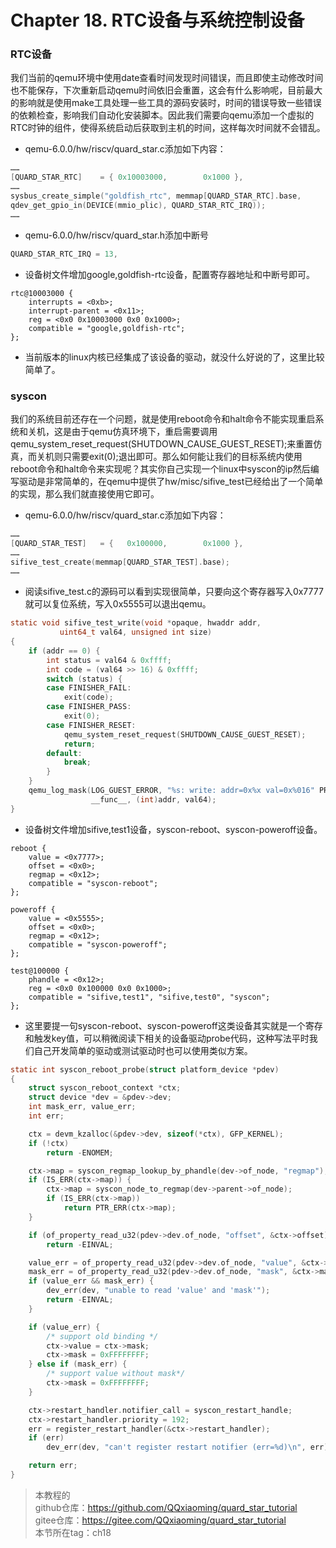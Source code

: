 # Chapter 18. RTC设备与系统控制设备

### RTC设备

我们当前的qemu环境中使用date查看时间发现时间错误，而且即使主动修改时间也不能保存，下次重新启动qemu时间依旧会重置，这会有什么影响呢，目前最大的影响就是使用make工具处理一些工具的源码安装时，时间的错误导致一些错误的依赖检查，影响我们自动化安装脚本。因此我们需要向qemu添加一个虚拟的RTC时钟的组件，使得系统启动后获取到主机的时间，这样每次时间就不会错乱。

- qemu-6.0.0/hw/riscv/quard_star.c添加如下内容：

```c
……
[QUARD_STAR_RTC]    = { 0x10003000,        0x1000 },
……
sysbus_create_simple("goldfish_rtc", memmap[QUARD_STAR_RTC].base,
qdev_get_gpio_in(DEVICE(mmio_plic), QUARD_STAR_RTC_IRQ));
……
```

- qemu-6.0.0/hw/riscv/quard_star.h添加中断号

```c
QUARD_STAR_RTC_IRQ = 13,
```

- 设备树文件增加google,goldfish-rtc设备，配置寄存器地址和中断号即可。

```
rtc@10003000 {
    interrupts = <0xb>;
    interrupt-parent = <0x11>;
    reg = <0x0 0x10003000 0x0 0x1000>;
    compatible = "google,goldfish-rtc";
};
```

- 当前版本的linux内核已经集成了该设备的驱动，就没什么好说的了，这里比较简单了。

### syscon

我们的系统目前还存在一个问题，就是使用reboot命令和halt命令不能实现重启系统和关机，这是由于qemu仿真环境下，重启需要调用qemu_system_reset_request(SHUTDOWN_CAUSE_GUEST_RESET);来重置仿真，而关机则只需要exit(0);退出即可。那么如何能让我们的目标系统内使用reboot命令和halt命令来实现呢？其实你自己实现一个linux中syscon的ip然后编写驱动是非常简单的，在qemu中提供了hw/misc/sifive_test已经给出了一个简单的实现，那么我们就直接使用它即可。

- qemu-6.0.0/hw/riscv/quard_star.c添加如下内容：

```c
……
[QUARD_STAR_TEST]   = {   0x100000,        0x1000 },
……
sifive_test_create(memmap[QUARD_STAR_TEST].base);
……
```

- 阅读sifive_test.c的源码可以看到实现很简单，只要向这个寄存器写入0x7777就可以复位系统，写入0x5555可以退出qemu。

```c
static void sifive_test_write(void *opaque, hwaddr addr,
           uint64_t val64, unsigned int size)
{
    if (addr == 0) {
        int status = val64 & 0xffff;
        int code = (val64 >> 16) & 0xffff;
        switch (status) {
        case FINISHER_FAIL:
            exit(code);
        case FINISHER_PASS:
            exit(0);
        case FINISHER_RESET:
            qemu_system_reset_request(SHUTDOWN_CAUSE_GUEST_RESET);
            return;
        default:
            break;
        }
    }
    qemu_log_mask(LOG_GUEST_ERROR, "%s: write: addr=0x%x val=0x%016" PRIx64 "\n",
                  __func__, (int)addr, val64);
}
```

- 设备树文件增加sifive,test1设备，syscon-reboot、syscon-poweroff设备。


```
reboot {
    value = <0x7777>;
    offset = <0x0>;
    regmap = <0x12>;
    compatible = "syscon-reboot";
};

poweroff {
    value = <0x5555>;
    offset = <0x0>;
    regmap = <0x12>;
    compatible = "syscon-poweroff";
};

test@100000 {
    phandle = <0x12>;
    reg = <0x0 0x100000 0x0 0x1000>;
    compatible = "sifive,test1", "sifive,test0", "syscon";
};
```

- 这里要提一句syscon-reboot、syscon-poweroff这类设备其实就是一个寄存和触发key值，可以稍微阅读下相关的设备驱动probe代码，这种写法平时我们自己开发简单的驱动或测试驱动时也可以使用类似方案。

```c
static int syscon_reboot_probe(struct platform_device *pdev)
{
	struct syscon_reboot_context *ctx;
	struct device *dev = &pdev->dev;
	int mask_err, value_err;
	int err;

	ctx = devm_kzalloc(&pdev->dev, sizeof(*ctx), GFP_KERNEL);
	if (!ctx)
		return -ENOMEM;

	ctx->map = syscon_regmap_lookup_by_phandle(dev->of_node, "regmap");
	if (IS_ERR(ctx->map)) {
		ctx->map = syscon_node_to_regmap(dev->parent->of_node);
		if (IS_ERR(ctx->map))
			return PTR_ERR(ctx->map);
	}

	if (of_property_read_u32(pdev->dev.of_node, "offset", &ctx->offset))
		return -EINVAL;

	value_err = of_property_read_u32(pdev->dev.of_node, "value", &ctx->value);
	mask_err = of_property_read_u32(pdev->dev.of_node, "mask", &ctx->mask);
	if (value_err && mask_err) {
		dev_err(dev, "unable to read 'value' and 'mask'");
		return -EINVAL;
	}

	if (value_err) {
		/* support old binding */
		ctx->value = ctx->mask;
		ctx->mask = 0xFFFFFFFF;
	} else if (mask_err) {
		/* support value without mask*/
		ctx->mask = 0xFFFFFFFF;
	}

	ctx->restart_handler.notifier_call = syscon_restart_handle;
	ctx->restart_handler.priority = 192;
	err = register_restart_handler(&ctx->restart_handler);
	if (err)
		dev_err(dev, "can't register restart notifier (err=%d)\n", err);

	return err;
}
```

> 本教程的<br>github仓库：https://github.com/QQxiaoming/quard_star_tutorial<br>gitee仓库：https://gitee.com/QQxiaoming/quard_star_tutorial<br>本节所在tag：ch18